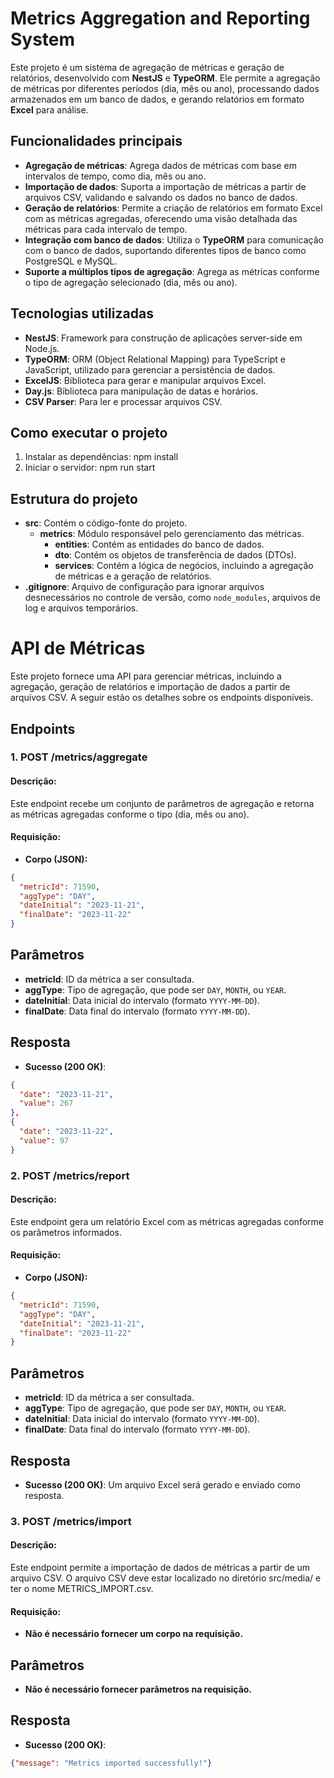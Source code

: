 # Metrics Aggregation and Reporting System

Este projeto é um sistema de agregação de métricas e geração de relatórios, desenvolvido com **NestJS** e **TypeORM**. Ele permite a agregação de métricas por diferentes períodos (dia, mês ou ano), processando dados armazenados em um banco de dados, e gerando relatórios em formato **Excel** para análise.

## Funcionalidades principais

- **Agregação de métricas**: Agrega dados de métricas com base em intervalos de tempo, como dia, mês ou ano.
- **Importação de dados**: Suporta a importação de métricas a partir de arquivos CSV, validando e salvando os dados no banco de dados.
- **Geração de relatórios**: Permite a criação de relatórios em formato Excel com as métricas agregadas, oferecendo uma visão detalhada das métricas para cada intervalo de tempo.
- **Integração com banco de dados**: Utiliza o **TypeORM** para comunicação com o banco de dados, suportando diferentes tipos de banco como PostgreSQL e MySQL.
- **Suporte a múltiplos tipos de agregação**: Agrega as métricas conforme o tipo de agregação selecionado (dia, mês ou ano).

## Tecnologias utilizadas

- **NestJS**: Framework para construção de aplicações server-side em Node.js.
- **TypeORM**: ORM (Object Relational Mapping) para TypeScript e JavaScript, utilizado para gerenciar a persistência de dados.
- **ExcelJS**: Biblioteca para gerar e manipular arquivos Excel.
- **Day.js**: Biblioteca para manipulação de datas e horários.
- **CSV Parser**: Para ler e processar arquivos CSV.

## Como executar o projeto

1. Instalar as dependências:
   npm install
2. Iniciar o servidor:
   npm run start

## Estrutura do projeto

- **src**: Contém o código-fonte do projeto.
  - **metrics**: Módulo responsável pelo gerenciamento das métricas.
    - **entities**: Contém as entidades do banco de dados.
    - **dto**: Contém os objetos de transferência de dados (DTOs).
    - **services**: Contém a lógica de negócios, incluindo a agregação de métricas e a geração de relatórios.
- **.gitignore**: Arquivo de configuração para ignorar arquivos desnecessários no controle de versão, como `node_modules`, arquivos de log e arquivos temporários.

# API de Métricas

Este projeto fornece uma API para gerenciar métricas, incluindo a agregação, geração de relatórios e importação de dados a partir de arquivos CSV. A seguir estão os detalhes sobre os endpoints disponíveis.

## Endpoints

### 1. **POST /metrics/aggregate**

#### Descrição:
Este endpoint recebe um conjunto de parâmetros de agregação e retorna as métricas agregadas conforme o tipo (dia, mês ou ano).

#### Requisição:
- **Corpo (JSON):**

```json
{
  "metricId": 71590,
  "aggType": "DAY",
  "dateInitial": "2023-11-21",
  "finalDate": "2023-11-22"
}
```

## Parâmetros

- **metricId**: ID da métrica a ser consultada.
- **aggType**: Tipo de agregação, que pode ser `DAY`, `MONTH`, ou `YEAR`.
- **dateInitial**: Data inicial do intervalo (formato `YYYY-MM-DD`).
- **finalDate**: Data final do intervalo (formato `YYYY-MM-DD`).

## Resposta
   - **Sucesso (200 OK)**:
  ```json
  {
    "date": "2023-11-21",
    "value": 267
  },
  {
    "date": "2023-11-22",
    "value": 97
  }
 ```
### 2. **POST /metrics/report**

#### Descrição:
Este endpoint gera um relatório Excel com as métricas agregadas conforme os parâmetros informados.

#### Requisição:
- **Corpo (JSON):**

```json
{
  "metricId": 71590,
  "aggType": "DAY",
  "dateInitial": "2023-11-21",
  "finalDate": "2023-11-22"
}
```
## Parâmetros

- **metricId**: ID da métrica a ser consultada.
- **aggType**: Tipo de agregação, que pode ser `DAY`, `MONTH`, ou `YEAR`.
- **dateInitial**: Data inicial do intervalo (formato `YYYY-MM-DD`).
- **finalDate**: Data final do intervalo (formato `YYYY-MM-DD`).

## Resposta
   - **Sucesso (200 OK)**: Um arquivo Excel será gerado e enviado como resposta.

### 3. **POST /metrics/import**

#### Descrição:
Este endpoint permite a importação de dados de métricas a partir de um arquivo CSV. O arquivo CSV deve estar localizado no diretório src/media/ e ter o nome METRICS_IMPORT.csv.

#### Requisição:
- **Não é necessário fornecer um corpo na requisição.**

## Parâmetros
- **Não é necessário fornecer parâmetros na requisição.**

## Resposta
   - **Sucesso (200 OK)**: 
```json 
{"message": "Metrics imported successfully!"}
```
